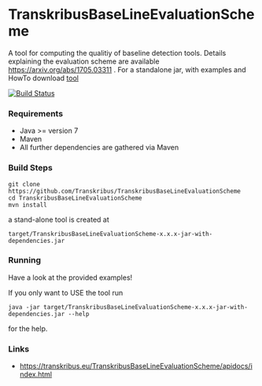 # TranskribusBaseLineEvaluationScheme
A tool for computing the qualitiy of baseline detection tools. Details explaining the evaluation scheme are available https://arxiv.org/abs/1705.03311 .
For a standalone jar, with examples and HowTo download [tool](https://github.com/Transkribus/TranskribusBaseLineEvaluationScheme/blob/master/TranskribusBaseLineEvaluationScheme_v0.1.0.tar.gz)

[![Build Status](http://dbis-halvar.uibk.ac.at/jenkins/buildStatus/icon?job=TranskribusBaseLineEvaluationScheme)](http://dbis-halvar.uibk.ac.at/jenkins/job/TranskribusBaseLineEvaluationScheme)

### Requirements
- Java >= version 7
- Maven
- All further dependencies are gathered via Maven

### Build Steps
```
git clone https://github.com/Transkribus/TranskribusBaseLineEvaluationScheme
cd TranskribusBaseLineEvaluationScheme
mvn install
```
a stand-alone tool is created at
```
target/TranskribusBaseLineEvaluationScheme-x.x.x-jar-with-dependencies.jar
```
### Running
Have a look at the provided examples!  

If you only want to USE the tool run
```
java -jar target/TranskribusBaseLineEvaluationScheme-x.x.x-jar-with-dependencies.jar --help
```
for the help.

### Links
- https://transkribus.eu/TranskribusBaseLineEvaluationScheme/apidocs/index.html
